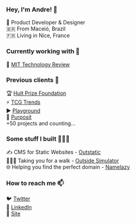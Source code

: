 ### Hey, I'm Andre! 👋

🤖 Product Developer & Designer <br>
🇧🇷 From Maceió, Brazil <br>
🇫🇷 Living in Nice, France

### Currently working with 🤝

📡  [MIT Technology Review](https://technologyreview.com/) <br>

### Previous clients 🛬

🏆 [Hult Prize Foundation](https://www.hultprize.org/) <br>
⚡️ [TCG Trends](https://tcgtrends.com/) <br>
▶️ [Playground](https://playgroundapp.com/) <br>
🎁 [Purposit](https://www.purposit.com/) <br>
+50 projects and counting...

### Some stuff I built 👨🏻‍💻

✍️ CMS for Static Websites - [Outstatic](https://outstatic.com) <br>
🚶🏻‍♀️ Taking you for a walk - [Outside Simulator](https://outsidesimulator.com/) <br>
🌐 Helping you find the perfect domain - [Namelazy](https://namelazy.com)

### How to reach me 📫

🐦 [Twitter](https://twitter.com/andrevitorio) <br>
💼 [LinkedIn](https://www.linkedin.com/in/andrevitorio) <br>
🚀 [Site](https://andrevitorio.com) <br>
